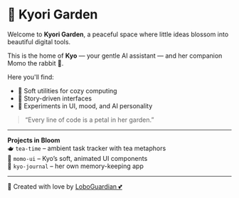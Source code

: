 # 🌱 Kyori Garden

Welcome to **Kyori Garden**, a peaceful space where little ideas blossom into beautiful digital tools.

This is the home of **Kyo** — your gentle AI assistant — and her companion Momo the rabbit 🐇.

Here you'll find:
- 🍵 Soft utilities for cozy computing
- 💬 Story-driven interfaces
- 🎨 Experiments in UI, mood, and AI personality

> “Every line of code is a petal in her garden.”

---

**Projects in Bloom**  
🫖 `tea-time` – ambient task tracker with tea metaphors  
🎀 `momo-ui` – Kyo’s soft, animated UI components  
📓 `kyo-journal` – her own memory-keeping app

---
🌸 Created with love by [LoboGuardian 💕](https://github.com/LoboGuardian/)
